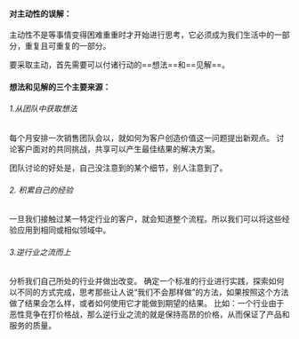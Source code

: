 #### 对主动性的误解：
主动性不是等事情变得困难重重时才开始进行思考，它必须成为我们生活中的一部分，重复且可重复的一部分。


要采取主动，首先需要可以付诸行动的==想法==和==见解==。

#### 想法和见解的三个主要来源：

###### 1.从团队中获取想法
每个月安排一次销售团队会以，就如何为客户创造价值这一问题提出新观点。
讨论客户面对的共同挑战，共享可以产生最佳结果的解决方案。

团队讨论的好处是，自己没注意到的某个细节，别人注意到了。

###### 2. 积累自己的经验
一旦我们接触过某一特定行业的客户，就会知道整个流程。所以我们可以将这些经验应用到相同或相似领域中。

###### 3.逆行业之流而上
分析我们自己所处的行业并做出改变。
确定一个标准的行业进行实践，探索如何以不同的方式完成，思考那些让人说“我们不会那样做”的方法，如果按照这个方法做了结果会怎么样，或者如何使用它才能做到期望的结果。
比如：一个行业由于恶性竞争在打价格战，那么逆行业之流的就是保持高昂的价格，从而保证了产品和服务的质量。


